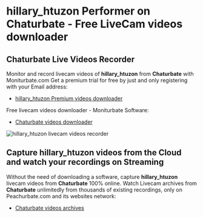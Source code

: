 # hillary_htuzon Performer on Chaturbate - Free LiveCam videos downloader

## Chaturbate Live Videos Recorder

Monitor and record livecam videos of **hillary_htuzon** from **Chaturbate** with Moniturbate.com
Get a premium trial for free by just and only registering with your Email address:
* [hillary_htuzon Premium videos downloader](https://moniturbate.com/request-demo-licence-key.html)

Free livecam videos downloader - Moniturbate Software:
* [Chaturbate videos downloader](https://moniturbate.com/moniturbate-download-software.html)

![hillary_htuzon livecam videos recorder](https://peachurnet.com/templates/moniturbate-software.png)


## Capture hillary_htuzon videos from the Cloud and watch your recordings on Streaming

Without the need of downloading a software, capture **hillary_htuzon** livecam videos from **Chaturbate** 100% online.
Watch Livecam archives from **Chaturbate** unlimitedly from thousands of existing recordings, only on Peachurbate.com and its websites network:
* [Chaturbate videos archives](https://peachurnet.com/)